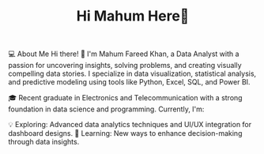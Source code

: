 <h1 align= Center>Hi Mahum Here👋</h1><br />
<p> 💻 About Me
Hi there! 👋 I'm Mahum Fareed Khan, a Data Analyst with a passion for uncovering insights, solving problems, and creating visually compelling data stories. I specialize in data visualization, statistical analysis, and predictive modeling using tools like Python, Excel, SQL, and Power BI.</p>
<p> 🎓 Recent graduate in Electronics and Telecommunication with a strong foundation in data science and programming. Currently, I'm:

💡 Exploring: Advanced data analytics techniques and UI/UX integration for dashboard designs.
🎯 Learning: New ways to enhance decision-making through data insights.</p>
